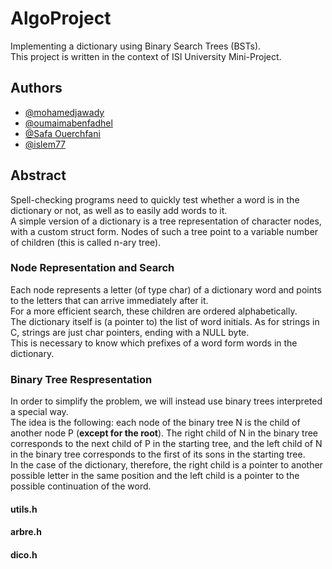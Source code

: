 
# AlgoProject

Implementing a dictionary using Binary Search Trees (BSTs).  
This project is written in the context of ISI University Mini-Project.


## Authors

- [@mohamedjawady](https://www.github.com/mohamedjawady)
- [@oumaimabenfadhel](https://github.com/oumaimabenfadhel)
- [@Safa Ouerchfani](#)
- [@islem77](https://www.github.com/islem77)


## Abstract
Spell-checking programs need to quickly test whether a word is in the
dictionary or not, as well as to easily add words to it.  
A simple version of a dictionary is a tree representation of character nodes, with a custom struct form. Nodes of such a tree point to a variable number of children (this is called
n-ary tree).
### Node Representation and Search
Each node represents a letter (of type char) of a dictionary word and points to the letters that can arrive immediately after it.  
For a more efficient search, these children are ordered alphabetically.  
The dictionary itself is (a pointer to) the
list of word initials. As for strings in C, strings are just char pointers, ending with a NULL byte.  
This is necessary to know which prefixes of a word form words in the
dictionary.
### Binary Tree Respresentation
In order to simplify the problem, we will instead use binary trees interpreted a special way.  
The idea is the following: each node of the binary tree N is the child of another node P (**except for the root**). The right child of N in the binary tree corresponds to the next child of P in the starting tree, and the left child of N in the binary tree corresponds to the
first of its sons in the starting tree.  
In the case of the dictionary, therefore, the right child is a
pointer to another possible letter in the same position and the left child is a pointer to the possible continuation of the word.


#### utils.h
#### arbre.h
#### dico.h


